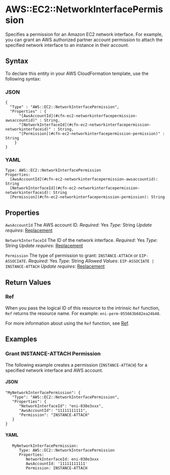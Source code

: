 # AWS::EC2::NetworkInterfacePermission<a name="aws-resource-ec2-networkinterfacepermission"></a>

Specifies a permission for an Amazon EC2 network interface\. For example, you can grant an AWS authorized partner account permission to attach the specified network interface to an instance in their account\.

## Syntax<a name="aws-resource-ec2-networkinterfacepermission-syntax"></a>

To declare this entity in your AWS CloudFormation template, use the following syntax:

### JSON<a name="aws-resource-ec2-networkinterfacepermission-syntax.json"></a>

```
{
  "Type" : "AWS::EC2::NetworkInterfacePermission",
  "Properties" : {
      "[AwsAccountId](#cfn-ec2-networkinterfacepermission-awsaccountid)" : String,
      "[NetworkInterfaceId](#cfn-ec2-networkinterfacepermission-networkinterfaceid)" : String,
      "[Permission](#cfn-ec2-networkinterfacepermission-permission)" : String
    }
}
```

### YAML<a name="aws-resource-ec2-networkinterfacepermission-syntax.yaml"></a>

```
Type: AWS::EC2::NetworkInterfacePermission
Properties:
  [AwsAccountId](#cfn-ec2-networkinterfacepermission-awsaccountid): String
  [NetworkInterfaceId](#cfn-ec2-networkinterfacepermission-networkinterfaceid): String
  [Permission](#cfn-ec2-networkinterfacepermission-permission): String
```

## Properties<a name="aws-resource-ec2-networkinterfacepermission-properties"></a>

`AwsAccountId`  <a name="cfn-ec2-networkinterfacepermission-awsaccountid"></a>
The AWS account ID\.
*Required*: Yes
*Type*: String
*Update requires*: [Replacement](https://docs.aws.amazon.com/AWSCloudFormation/latest/UserGuide/using-cfn-updating-stacks-update-behaviors.html#update-replacement)

`NetworkInterfaceId`  <a name="cfn-ec2-networkinterfacepermission-networkinterfaceid"></a>
The ID of the network interface\.
*Required*: Yes
*Type*: String
*Update requires*: [Replacement](https://docs.aws.amazon.com/AWSCloudFormation/latest/UserGuide/using-cfn-updating-stacks-update-behaviors.html#update-replacement)

`Permission`  <a name="cfn-ec2-networkinterfacepermission-permission"></a>
The type of permission to grant: `INSTANCE-ATTACH` or `EIP-ASSOCIATE`\.
*Required*: Yes
*Type*: String
*Allowed Values*: `EIP-ASSOCIATE | INSTANCE-ATTACH`
*Update requires*: [Replacement](https://docs.aws.amazon.com/AWSCloudFormation/latest/UserGuide/using-cfn-updating-stacks-update-behaviors.html#update-replacement)

## Return Values<a name="aws-resource-ec2-networkinterfacepermission-return-values"></a>

### Ref<a name="aws-resource-ec2-networkinterfacepermission-return-values-ref"></a>

When you pass the logical ID of this resource to the intrinsic `Ref` function, `Ref` returns the resource name\. For example: `eni-perm-055663b682ea24b48`\.

For more information about using the `Ref` function, see [Ref](https://docs.aws.amazon.com/AWSCloudFormation/latest/UserGuide/intrinsic-function-reference-ref.html)\.

## Examples<a name="aws-resource-ec2-networkinterfacepermission--examples"></a>

### Grant INSTANCE\-ATTACH Permission<a name="aws-resource-ec2-networkinterfacepermission--examples--Grant_INSTANCE-ATTACH_Permission"></a>

The following example creates a permission \(`INSTANCE-ATTACH`\) for a specified network interface and AWS account\.

#### JSON<a name="aws-resource-ec2-networkinterfacepermission--examples--Grant_INSTANCE-ATTACH_Permission--json"></a>

```
"MyNetworkInterfacePermission": {
   "Type": "AWS::EC2::NetworkInterfacePermission",
   "Properties": {
      "NetworkInterfaceId": "eni-030e3xxx",
      "AwsAccountId": "11111111111",
      "Permission": "INSTANCE-ATTACH"
   }
}
```

#### YAML<a name="aws-resource-ec2-networkinterfacepermission--examples--Grant_INSTANCE-ATTACH_Permission--yaml"></a>

```
   MyNetworkInterfacePermission:
      Type: AWS::EC2::NetworkInterfacePermission
      Properties:
         NetworkInterfaceId: eni-030e3xxx
         AwsAccountId: '11111111111'
         Permission: INSTANCE-ATTACH
```
